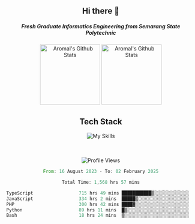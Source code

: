 <div align="center">
  <h2>Hi there 👋</h2>

  <h5>Fresh Graduate Informatics Engineering from Semarang State Polytechnic</h5>

  <img
    height="160"
    alt="Aromal's Github Stats"
    src="https://github-readme-stats.vercel.app/api?username=dafariski77&show_icons=true&theme=tokyonight&count_private=true"
  />
  <img
    alt="Aromal's Github Stats"
    height="160"
    src="https://github-readme-stats.vercel.app/api/top-langs/?username=dafariski77&layout=compact&theme=tokyonight"
  />

  <h2>Tech Stack</h2>
  
![My Skills](https://simpleskill.icons.workers.dev/svg?i=typescript,next.js,react,tailwindcss,shadcnui,reactquery,prisma,socketdotio,zod)

  <br /><br />
  <img src="https://komarev.com/ghpvc/?username=dafariski77&abbreviated=true" alt="Profile Views">
    
  <!--START_SECTION:waka-->

```rust
From: 16 August 2023 - To: 02 February 2025

Total Time: 1,568 hrs 57 mins

TypeScript                 715 hrs 49 mins ███████████▒░░░░░░░░░░░░░   45.18 %
JavaScript                 334 hrs 2 mins  █████▒░░░░░░░░░░░░░░░░░░░   21.08 %
PHP                        300 hrs 42 mins ████▓░░░░░░░░░░░░░░░░░░░░   18.98 %
Python                     89 hrs 11 mins  █▒░░░░░░░░░░░░░░░░░░░░░░░   05.63 %
Bash                       18 hrs 24 mins  ▒░░░░░░░░░░░░░░░░░░░░░░░░   01.16 %
```

<!--END_SECTION:waka-->
</div>
